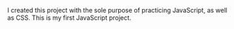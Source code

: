 I created this project with the sole purpose of practicing JavaScript, as well as CSS. This is my first JavaScript project.
